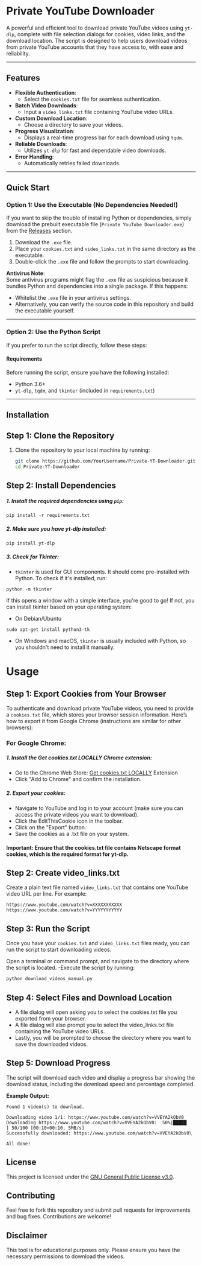# **Private YouTube Downloader**

A powerful and efficient tool to download private YouTube videos using `yt-dlp`, complete with file selection dialogs for cookies, video links, and the download location. The script is designed to help users download videos from private YouTube accounts that they have access to, with ease and reliability.

---

## **Features**

- **Flexible Authentication**:
  - Select the `cookies.txt` file for seamless authentication.
- **Batch Video Downloads**:
  - Input a `video_links.txt` file containing YouTube video URLs.
- **Custom Download Location**:
  - Choose a directory to save your videos.
- **Progress Visualization**:
  - Displays a real-time progress bar for each download using `tqdm`.
- **Reliable Downloads**:
  - Utilizes `yt-dlp` for fast and dependable video downloads.
- **Error Handling**:
  - Automatically retries failed downloads.

---

## **Quick Start**

### **Option 1: Use the Executable (No Dependencies Needed!)**
If you want to skip the trouble of installing Python or dependencies, simply download the prebuilt executable file (`Private YouTube Downloader.exe`) from the [Releases](../../releases) section.

1. Download the `.exe` file.
2. Place your `cookies.txt` and `video_links.txt` in the same directory as the executable.
3. Double-click the `.exe` file and follow the prompts to start downloading.

**Antivirus Note**:  
Some antivirus programs might flag the `.exe` file as suspicious because it bundles Python and dependencies into a single package. If this happens:
- Whitelist the `.exe` file in your antivirus settings.
- Alternatively, you can verify the source code in this repository and build the executable yourself.

---

### **Option 2: Use the Python Script**
If you prefer to run the script directly, follow these steps:

#### **Requirements**
Before running the script, ensure you have the following installed:
- Python 3.6+  
- `yt-dlp`, `tqdm`, and `tkinter` (included in `requirements.txt`)

---

## **Installation**

## Step 1: Clone the Repository

1. Clone the repository to your local machine by running:
   ```bash
   git clone https://github.com/YourUsername/Private-YT-Downloader.git
   cd Private-YT-Downloader
## Step 2: Install Dependencies
##### 1. Install the required dependencies using ```pip```:
```
pip install -r requirements.txt
```
##### 2. Make sure you have yt-dlp installed:
```
pip install yt-dlp
```
##### 3. Check for Tkinter:
- ```tkinter``` is used for GUI components. It should come pre-installed with Python. To check if it's installed, run:
```
python -m tkinter
```
If this opens a window with a simple interface, you're good to go! If not, you can install tkinter based on your operating system:
- On Debian/Ubuntu
```
sudo apt-get install python3-tk
```
- On Windows and macOS, ```tkinter``` is usually included with Python, so you shouldn't need to install it manually.

# Usage
## Step 1: Export Cookies from Your Browser
To authenticate and download private YouTube videos, you need to provide a ```cookies.txt``` file, which stores your browser session information. Here’s how to export it from Google Chrome (instructions are similar for other browsers):

### For Google Chrome:
##### 1. Install the Get cookies.txt LOCALLY Chrome extension:

- Go to the Chrome Web Store: [Get cookies.txt LOCALLY](https://chromewebstore.google.com/detail/get-cookiestxt-locally/cclelndahbckbenkjhflpdbgdldlbecc?hl=en) Extension
- Click "Add to Chrome" and confirm the installation.
##### 2. Export your cookies:

- Navigate to YouTube and log in to your account (make sure you can access the private videos you want to download).
- Click the EditThisCookie icon in the toolbar.
- Click on the "Export" button.
- Save the cookies as a .txt file on your system.
#### Important: Ensure that the cookies.txt file contains Netscape format cookies, which is the required format for yt-dlp.


## Step 2: Create video_links.txt
Create a plain text file named ```video_links.txt``` that contains one YouTube video URL per line. For example:

```
https://www.youtube.com/watch?v=XXXXXXXXXXX
https://www.youtube.com/watch?v=YYYYYYYYYYY
```
## Step 3: Run the Script
Once you have your ```cookies.txt``` and ```video_links.txt``` files ready, you can run the script to start downloading videos.

Open a terminal or command prompt, and navigate to the directory where the script is located.
-Execute the script by running:
```bash
python download_videos_manual.py
```
## Step 4: Select Files and Download Location
- A file dialog will open asking you to select the cookies.txt file you exported from your browser.
- A file dialog will also prompt you to select the video_links.txt file containing the YouTube video URLs.
- Lastly, you will be prompted to choose the directory where you want to save the downloaded videos.
## Step 5: Download Progress
The script will download each video and display a progress bar showing the download status, including the download speed and percentage completed.

**Example Output:**
```
Found 1 video(s) to download.

Downloading video 1/1: https://www.youtube.com/watch?v=VVEYA2kObV0
Downloading https://www.youtube.com/watch?v=VVEYA2kObV0:  50%|█████     | 50/100 [00:10<00:10, 5MB/s]
Successfully downloaded: https://www.youtube.com/watch?v=VVEYA2kObV0\

All done!
```
## License

This project is licensed under the [GNU General Public License v3.0](https://www.gnu.org/licenses/gpl-3.0.html).

## Contributing

Feel free to fork this repository and submit pull requests for improvements and bug fixes. Contributions are welcome!

## Disclaimer

This tool is for educational purposes only. Please ensure you have the necessary permissions to download the videos.
